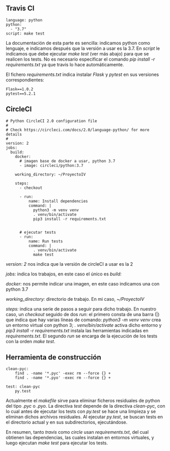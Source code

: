 ## Travis CI

~~~~
language: python
python:  
  - "3.7"
script: make test
~~~~

La documentación de esta parte es sencilla: indicamos python como lenguaje, e indicamos después que la versión a usar es la 3.7. En _script_ le indicamos que debe ejecutar _make test_ (ver más abajo) para que se realicen los tests. No es necesario especificar el comando _pip install -r requirements.txt_ ya que travis lo hace automáticamente.

El fichero _requirements.txt_ indica instalar _Flask_ y _pytest_ en sus versiones correspondientes: 

~~~~
Flask==1.0.2
pytest==5.2.1
~~~~


## CircleCI

~~~~
# Python CircleCI 2.0 configuration file
#
# Check https://circleci.com/docs/2.0/language-python/ for more details
#
version: 2
jobs:
  build:
    docker:
      # imagen base de docker a usar, python 3.7
      - image: circleci/python:3.7

    working_directory: ~/ProyectoIV

    steps:
      - checkout

      - run:
          name: Install dependencies
          command: |
            python3 -m venv venv
            . venv/bin/activate
            pip3 install -r requirements.txt


      # ejecutar tests
      - run:
          name: Run tests
          command: |
            . venv/bin/activate
            make test
~~~~

_version: 2_ nos indica que la versión de circleCI a usar es la 2

_jobs:_ indica los trabajos, en este caso el único es _build:_

_docker:_ nos permite indicar una imagen, en este caso indicamos una con python 3.7

_working_directory:_  directorio de trabajo. En mi caso,  _~/ProyectoIV_

_steps:_ indica una serie de pasos a seguir para dicho trabajo. En nuestro caso, un _checkout_ seguido de dos _run_: el primero consta de una barra (|) que indica que hay varias líneas de comando: _python3 -m venv venv_ crea un entorno virtual con python 3; _. venv/bin/activate_ activa dicho entorno y _pip3 install -r requirements.txt_ instala las herramientas indicadas en _requirements.txt_. El segundo _run_ se encarga de la ejecución de los tests con la orden _make test_.

## Herramienta de construcción

~~~~
clean-pyc:
	find . -name '*.pyc' -exec rm --force {} +
	find . -name '*.pyo' -exec rm --force {} +

test: clean-pyc
	py.test
~~~~


Actualmente el _makefile_ sirve para eliminar ficheros residuales de python del tipo _.pyc_ o _.pyo_. La directiva _test_ depende de la directiva _clean-pyc_, con lo cual antes de ejecutar los tests con _py.test_ se hace una limpieza y se eliminan dichos archivos residuales. Al ejecutar _py.test_, se buscan tests en el directorio actual y en sus subdirectorios, ejecutándose. 

En resumen, tanto _travis_ como _circle_ usan _requirements.txt_, del cual obtienen las dependencias, las cuales instalan en entornos virtuales, y luego ejecutan _make test_ para ejecutar los tests.

